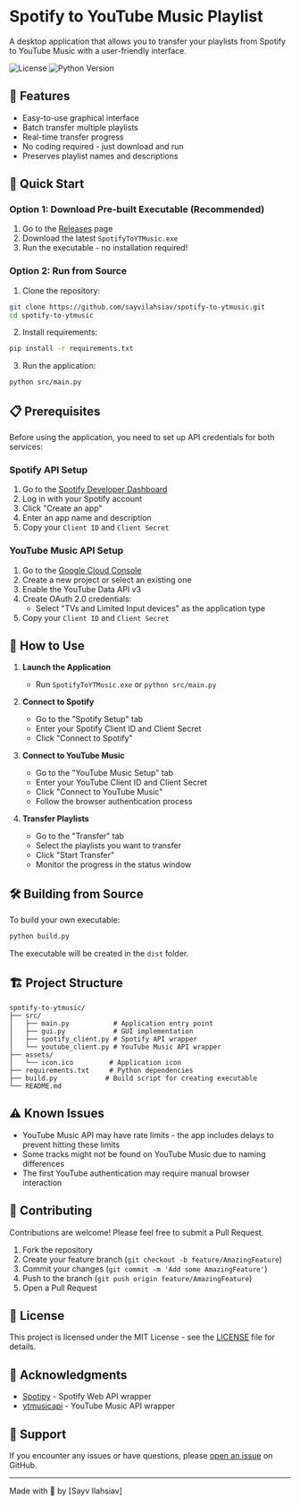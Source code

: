 # Spotify to YouTube Music Playlist

A desktop application that allows you to transfer your playlists from Spotify to YouTube Music with a user-friendly interface.

![License](https://img.shields.io/badge/license-MIT-blue.svg)
![Python Version](https://img.shields.io/badge/python-3.8+-blue.svg)

## 🎵 Features

- Easy-to-use graphical interface
- Batch transfer multiple playlists
- Real-time transfer progress
- No coding required - just download and run
- Preserves playlist names and descriptions

## 🚀 Quick Start

### Option 1: Download Pre-built Executable (Recommended)

1. Go to the [Releases](https://github.com/sayvilahsiav/spotify-to-ytmusic/releases) page
2. Download the latest `SpotifyToYTMusic.exe`
3. Run the executable - no installation required!

### Option 2: Run from Source

1. Clone the repository:
```bash
git clone https://github.com/sayvilahsiav/spotify-to-ytmusic.git
cd spotify-to-ytmusic
```

2. Install requirements:
```bash
pip install -r requirements.txt
```

3. Run the application:
```bash
python src/main.py
```

## 📋 Prerequisites

Before using the application, you need to set up API credentials for both services:

### Spotify API Setup

1. Go to the [Spotify Developer Dashboard](https://developer.spotify.com/dashboard)
2. Log in with your Spotify account
3. Click "Create an app"
4. Enter an app name and description
5. Copy your `Client ID` and `Client Secret`

### YouTube Music API Setup

1. Go to the [Google Cloud Console](https://console.cloud.google.com/)
2. Create a new project or select an existing one
3. Enable the YouTube Data API v3
4. Create OAuth 2.0 credentials:
   - Select "TVs and Limited Input devices" as the application type
5. Copy your `Client ID` and `Client Secret`

## 📖 How to Use

1. **Launch the Application**
   - Run `SpotifyToYTMusic.exe` or `python src/main.py`

2. **Connect to Spotify**
   - Go to the "Spotify Setup" tab
   - Enter your Spotify Client ID and Client Secret
   - Click "Connect to Spotify"

3. **Connect to YouTube Music**
   - Go to the "YouTube Music Setup" tab
   - Enter your YouTube Client ID and Client Secret
   - Click "Connect to YouTube Music"
   - Follow the browser authentication process

4. **Transfer Playlists**
   - Go to the "Transfer" tab
   - Select the playlists you want to transfer
   - Click "Start Transfer"
   - Monitor the progress in the status window

## 🛠️ Building from Source

To build your own executable:

```bash
python build.py
```

The executable will be created in the `dist` folder.

## 🏗️ Project Structure

```
spotify-to-ytmusic/
├── src/
│   ├── main.py           # Application entry point
│   ├── gui.py            # GUI implementation
│   ├── spotify_client.py # Spotify API wrapper
│   └── youtube_client.py # YouTube Music API wrapper
├── assets/
│   └── icon.ico         # Application icon
├── requirements.txt     # Python dependencies
├── build.py            # Build script for creating executable
└── README.md
```

## ⚠️ Known Issues

- YouTube Music API may have rate limits - the app includes delays to prevent hitting these limits
- Some tracks might not be found on YouTube Music due to naming differences
- The first YouTube authentication may require manual browser interaction

## 🤝 Contributing

Contributions are welcome! Please feel free to submit a Pull Request.

1. Fork the repository
2. Create your feature branch (`git checkout -b feature/AmazingFeature`)
3. Commit your changes (`git commit -m 'Add some AmazingFeature'`)
4. Push to the branch (`git push origin feature/AmazingFeature`)
5. Open a Pull Request

## 📄 License

This project is licensed under the MIT License - see the [LICENSE](LICENSE) file for details.

## 🙏 Acknowledgments

- [Spotipy](https://github.com/spotipy-dev/spotipy) - Spotify Web API wrapper
- [ytmusicapi](https://github.com/sigma67/ytmusicapi) - YouTube Music API wrapper

## 📧 Support

If you encounter any issues or have questions, please [open an issue](https://github.com/sayvilahsiav/spotify-to-ytmusic/issues) on GitHub.

---

Made with 💚 by [Sayv Ilahsiav]